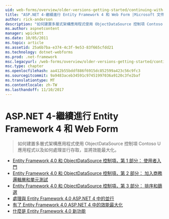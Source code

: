 ```yaml
---
uid: web-forms/overview/older-versions-getting-started/continuing-with-ef/index
title: "ASP.NET 4-繼續進行 Entity Framework 4 和 Web Form |Microsoft 文件"
author: rick-anderson
description: "如何建置多層式架構應用程式使用 ObjectDataSource 控制項 Contoso U 應用程式以及如何處理並行存取，並將效能最大化。"
ms.author: aspnetcontent
manager: wpickett
ms.date: 10/05/2011
ms.topic: article
ms.assetid: 25a6b7ba-e374-4c3f-9e53-83f665cfdd21
ms.technology: dotnet-webforms
ms.prod: .net-framework
msc.legacyurl: /web-forms/overview/older-versions-getting-started/continuing-with-ef
msc.type: chapter
ms.openlocfilehash: aa412b55bddf886f6915dc852599a423c56c9fc3
ms.sourcegitcommit: 9a9483aceb34591c97451997036a9120c3fe2baf
ms.translationtype: MT
ms.contentlocale: zh-TW
ms.lasthandoff: 11/10/2017
---
```

<a name="aspnet-4---continuing-with-entity-framework-4-and-web-forms"></a>ASP.NET 4-繼續進行 Entity Framework 4 和 Web Form
====================
> 如何建置多層式架構應用程式使用 ObjectDataSource 控制項 Contoso U 應用程式以及如何處理並行存取，並將效能最大化。


- [Entity Framework 4.0 和 ObjectDataSource 控制項，第 1 部分： 使用者入門](using-the-entity-framework-and-the-objectdatasource-control-part-1-getting-started.md)
- [Entity Framework 4.0 和 ObjectDataSource 控制項，第 2 部分： 加入商務邏輯層和單元測試](using-the-entity-framework-and-the-objectdatasource-control-part-2-adding-a-business-logic-layer-and-unit-tests.md)
- [Entity Framework 4.0 和 ObjectDataSource 控制項，第 3 部分： 排序和篩選](using-the-entity-framework-and-the-objectdatasource-control-part-3-sorting-and-filtering.md)
- [處理與 Entity Framework 4.0 ASP.NET 4 中的並行](handling-concurrency-with-the-entity-framework-in-an-asp-net-web-application.md)
- [有了 Entity Framework 4.0 ASP.NET 4 中的效能最大化](maximizing-performance-with-the-entity-framework-in-an-asp-net-web-application.md)
- [什麼是 Entity Framework 4.0 新功能](what-s-new-in-the-entity-framework-4.md)
